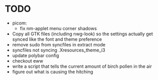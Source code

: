 # TODO
- picom:
  - fix nm-applet menu corner shadows
- Copy all GTK files (including nwg-look) so the settings actually get synced like the font and theme preference
- remove sudo from syncfiles in extract mode
- syncfiles not syncing .Xresources_theme_i3
- update polybar config
- checkout eww
- write a script that tells the current amount of birch pollen in the air
- figure out what is causing the hitching

